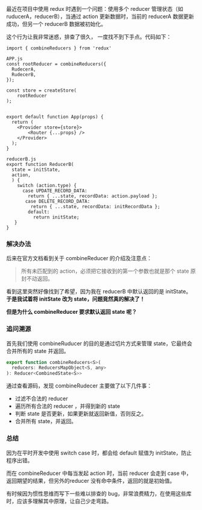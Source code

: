 最近在项目中使用 redux 时遇到一个问题：使用多个 reducer 管理状态（如 ruducerA，reducerB），当通过 action 更新数据时，当前的 reducerA 数据更新成功，但另一个 reducerB 数据被初始化。

这个行为让我非常迷惑，排查了很久， 一度找不到下手点。代码如下：

```
import { combineReducers } from 'redux'

APP.js
const rootReducer = combineReducers({
  RudecerA,
  RudecerB,
});
 
const store = createStore(
	rootReducer
);
 
 
export default function App(props) {
  return (
    <Provider store={store}>
    	<Router {...props} />
    </Provider>
  );
}

reducerB.js
export function ReducerB(
  state = initState,
  action,
  ) {
    switch (action.type) {
      case UPDATE_RECORD_DATA:
        return { ...state, recordData: action.payload };
       case DELETE_RECORD_DATA:
         return { ...state, recordData: initRecordData };
        default:
    	  return initState;
   }
}
```

### 解决办法

后来在官方文档看到关于 combineReducer 的介绍及注意点：

> 所有未匹配到的 action，必须把它接收到的第一个参数也就是那个 state 原封不动返回。

看到这里突然好像找到了希望，因为我在 reducerB 中默认返回的是 initState。**于是我试着将 initState 改为 state，问题竟然真的解决了！**

**但是为什么 combineReducer 要求默认返回 state 呢？**

### 追问溯源

首先我们使用 combineRuducer 的目的是通过切片方式来管理 state，它最终会合并所有的 state 并返回。

```js
export function combineReducers<S>(
  reducers: ReducersMapObject<S, any>
): Reducer<CombinedState<S>>

```

通过查看源码，发现 combineRudecer 主要做了以下几件事：

- 过滤不合法的 reducer
- 遍历所有合法的 reducer ，并得到新的 state
- 判断 state 是否更新，如果更新就返回新值，否则反之。
- 合并所有 state，并返回。

### 总结

因为在平时开发中使用 switch case 时，都会给 default 赋值为 initState，防止程序出错。

而在 combineReducer 中每当发起 action 时，当前 reducer 会走到 case 中，返回期望的结果，但另外的reducer 没有命中条件，返回的就是初始值。

有时候因为惯性思维而写下一些难以排查的 bug，非常浪费精力，在使用这些库时，应该多理解其中原理，让自己少走弯路。

